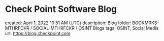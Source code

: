 # Check Point Software Blog

created: April 1, 2022 10:51 AM (UTC)
description: Blog
folder: BOOKMRKS-MTHRFCKR / SOCIAL-MTHRFCKR / OSINT Blogs
tags: OSINT, Social Media
url: https://blog.checkpoint.com